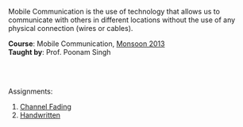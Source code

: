 Mobile Communication is the use of technology that allows us to communicate
with others in different locations without the use of any physical connection
(wires or cables).

**Course**: Mobile Communication, [Monsoon 2013]<br>
**Taught by**: Prof. Poonam Singh

[Monsoon 2013]: https://github.com/nitrece/semester-7

<br>
<br>

Assignments:
1. [Channel Fading](https://github.com/matlabf/channel-fading)
2. [Handwritten](Assignments/02.pdf)
